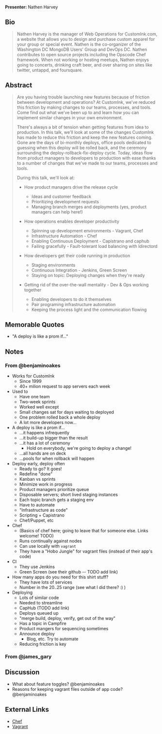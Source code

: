 **Presenter:** Nathen Harvey

## Bio

> Nathen Harvey is the manager of Web Operations for CustomInk.com, a website that allows you to design and purchase custom apparel for your group or special event. Nathen is the co-organizer of the Washington DC MongoDB Users' Group and DevOps DC. Nathen contributes to open source projects including the Opscode Chef framework.  When not working or hosting meetups, Nathen enjoys going to concerts, drinking craft beer, and over sharing on sites like twitter, untappd, and foursquare.

## Abstract

> Are you having trouble launching new features because of friction between development and operations?  At CustomInk, we've reduced this friction by making changes to our teams, processes, and tools.  Come find out what we've been up to and learn how you can implement similar changes in your own environment.
>
> There's always a bit of tension when getting features from idea to production.  In this talk, we'll look at some of the changes CustomInk has made to reduce this friction and keep the new features coming.  Gone are the days of bi-monthly deploys, office pools dedicated to guessing when this deploy will be rolled back, and the ceremony surrounding the deploy-rollback-fix-deploy cycle.  Today, ideas flow from product managers to developers to production with ease thanks to a number of changes that we've made to our teams, processes and tools.
>
> During this talk, we'll look at:
>
> * How product managers drive the release cycle
>   * Ideas and customer feedback
>   * Prioritizing development requests
>   * Managing branch merges and deployments (yes, product managers can help here!)
>
> * How operations enables developer productivity
>   * Spinning up development environments - Vagrant, Chef
>   * Infrastructure Automation - Chef
>   * Enabling Continuous Deployment - Capistrano and caphub
>   * Failing gracefully - Fault-tolerant load balancing with ldirectord
>
> * How developers get their code running in production
>   * Staging environments
>   * Continuous Integration - Jenkins, Green Screen
>   * Staying on topic:  Deploying changes when they're ready
>   
> * Getting rid of the over-the-wall mentality - Dev & Ops working together
>   * Enabling developers to do it themselves
>   * Pair programing infrastructure automation
>   * Keeping the process light and the communication flowing

## Memorable Quotes

* "A deploy is like a prom if..."

## Notes

### From @benjaminoakes

* Works for CustomInk
    * Since 1999
    * 40+ milion request to app servers each week
* Used to
    * Have one team
    * Two-week sprints
    * Worked well except
    * Small changes sat for days waiting to deployed
    * One problem rolled back a whole deploy
    * A lot more developers now...
* A deploy is like a prom if...
    * ...it happens infrequently
    * ...it build-up bigger than the result
    * ...it has a lot of ceremony
        * Hold on everybody, we're going to deploy a change!
    * ...all hands are on deck
    * ...pools for when rollback will happen
* Deploy early, deploy often
    * Ready to go?  It goes!
    * Redefine "done"
    * Kanban vs sprints
    * Minimize work in progress
    * Product managers prioritize queue
    * Disposable servers; short lived staging instances
    * Each topic branch gets a staging env
    * Have to automate
    * "Infrastructure as code"
    * Scripting + Capistrano
    * Chef/Puppet, etc
* Chef
    * (Basics of chef here; going to leave that for someone else.  Links welcome! TODO)
    * Runs continually against nodes
    * Can use locally with `vagrant`
    * They have a "Hobo Jungle" for vagrant files (instead of their app's code)
* CI
    * They use Jenkins
    * Green Screen (see their github -- TODO add link)
* How many apps do you need for this shirt stuff?
    * They have lots of services
    * Number in the 20..25 range (see what I did there?  :) )
* Deploying
    * Lots of similar code
    * Needed to streamline
    * CapHub (TODO add link)
    * Deploys queued up
    * "merge build, deploy, verify, get out of the way"
    * Has a topic in Campfire
    * Product mangers for sequencing sometimes
    * Announce deploy
        * Blog, etc.  Try to automate
    * Reducing friction is key

### From @james_gary

## Discussion

* What about feature toggles?  @benjaminoakes
* Reasons for keeping vagrant files outside of app code?  @benjaminoakes

## External Links

* [Chef](http://www.opscode.com/chef)
* [Vagrant](http://vagantup.com/)
